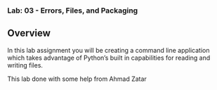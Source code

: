 ### Lab: 03 - Errors, Files, and Packaging

## Overview

In this lab assignment you will be creating a command line application which takes advantage of Python’s built in capabilities for reading and writing files.

This lab done with some help from Ahmad Zatar
